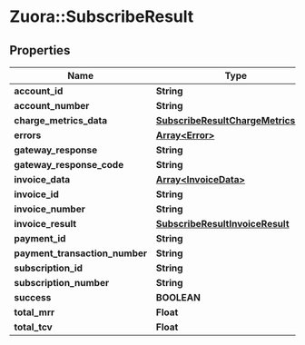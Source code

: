 # Zuora::SubscribeResult

## Properties
Name | Type | Description | Notes
------------ | ------------- | ------------- | -------------
**account_id** | **String** |  | [optional] 
**account_number** | **String** |  | [optional] 
**charge_metrics_data** | [**SubscribeResultChargeMetricsData**](SubscribeResultChargeMetricsData.md) |  | [optional] 
**errors** | [**Array&lt;Error&gt;**](Error.md) |  | [optional] 
**gateway_response** | **String** |  | [optional] 
**gateway_response_code** | **String** |  | [optional] 
**invoice_data** | [**Array&lt;InvoiceData&gt;**](InvoiceData.md) |  | [optional] 
**invoice_id** | **String** |  | [optional] 
**invoice_number** | **String** |  | [optional] 
**invoice_result** | [**SubscribeResultInvoiceResult**](SubscribeResultInvoiceResult.md) |  | [optional] 
**payment_id** | **String** |  | [optional] 
**payment_transaction_number** | **String** |  | [optional] 
**subscription_id** | **String** |  | [optional] 
**subscription_number** | **String** |  | [optional] 
**success** | **BOOLEAN** |  | [optional] 
**total_mrr** | **Float** |  | [optional] 
**total_tcv** | **Float** |  | [optional] 


